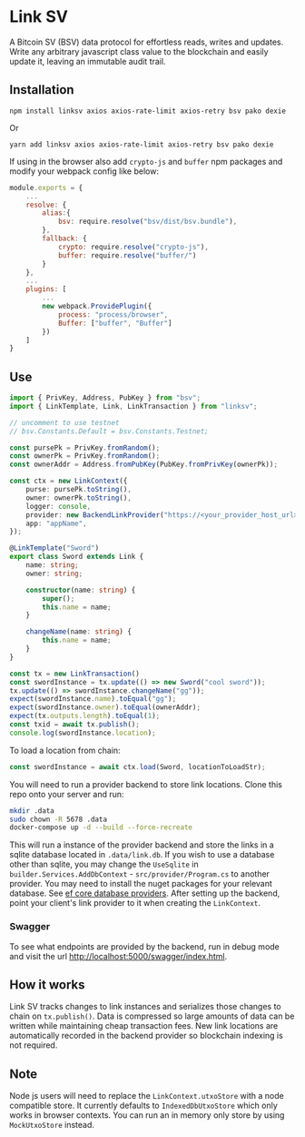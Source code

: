 # Link SV

A Bitcoin SV (BSV) data protocol for effortless reads, writes and updates. Write any arbitrary javascript class value to the blockchain and easily update it, leaving an immutable audit trail.

## Installation

```
npm install linksv axios axios-rate-limit axios-retry bsv pako dexie
```
Or
```
yarn add linksv axios axios-rate-limit axios-retry bsv pako dexie
```

If using in the browser also add `crypto-js` and `buffer` npm packages and modify your webpack config like below:

```js
module.exports = {
	...
	resolve: {
		alias:{
			bsv: require.resolve("bsv/dist/bsv.bundle"),
		},
		fallback: {
			crypto: require.resolve("crypto-js"),
			buffer: require.resolve("buffer/")
		}
	},
	...
	plugins: [
		...
		new webpack.ProvidePlugin({
			process: "process/browser",
			Buffer: ["buffer", "Buffer"]
		})
	]
}
```

## Use

``` ts
import { PrivKey, Address, PubKey } from "bsv";
import { LinkTemplate, Link, LinkTransaction } from "linksv";

// uncomment to use testnet
// bsv.Constants.Default = bsv.Constants.Testnet;

const pursePk = PrivKey.fromRandom();
const ownerPk = PrivKey.fromRandom();
const ownerAddr = Address.fromPubKey(PubKey.fromPrivKey(ownerPk));

const ctx = new LinkContext({
	purse: pursePk.toString(),
	owner: ownerPk.toString(),
	logger: console,
	provider: new BackendLinkProvider("https://<your_provider_host_url>[:port]"),
	app: "appName",
});

@LinkTemplate("Sword")
export class Sword extends Link {
	name: string;
	owner: string;

	constructor(name: string) {
		super();
		this.name = name;
	}

	changeName(name: string) {
		this.name = name;
	}
}

const tx = new LinkTransaction()
const swordInstance = tx.update(() => new Sword("cool sword"));
tx.update(() => swordInstance.changeName("gg"));
expect(swordInstance.name).toEqual("gg");
expect(swordInstance.owner).toEqual(ownerAddr);
expect(tx.outputs.length).toEqual(1);
const txid = await tx.publish();
console.log(swordInstance.location);

```

To load a location from chain:

```ts
const swordInstance = await ctx.load(Sword, locationToLoadStr);
```

You will need to run a provider backend to store link locations. Clone this repo onto your server and run:

``` bash
mkdir .data
sudo chown -R 5678 .data
docker-compose up -d --build --force-recreate
```

This will run a instance of the provider backend and store the links in a sqlite database located in `.data/link.db`.
If you wish to use a database other than sqlite, you may change the `UseSqlite` in `builder.Services.AddDbContext` - `src/provider/Program.cs` to another provider. You may need to install the nuget packages for your relevant database. See [ef core database providers](https://docs.microsoft.com/en-us/ef/core/providers/?tabs=dotnet-core-cli). After setting up the backend, point your client's link provider to it when creating the `LinkContext`.

### Swagger
To see what endpoints are provided by the backend, run in debug mode and visit the url [http://localhost:5000/swagger/index.html](http://localhost:5000/swagger/index.html). 

## How it works
Link SV tracks changes to link instances and serializes those changes to chain on `tx.publish()`. Data is compressed so large amounts of data can be written while maintaining cheap transaction fees. New link locations are automatically recorded in the backend provider so blockchain indexing is not required.

## Note
Node js users will need to replace the `LinkContext.utxoStore` with a node compatible store. It currently defaults to `IndexedDbUtxoStore` which only works in browser contexts. You can run an in memory only store by using `MockUtxoStore` instead.
